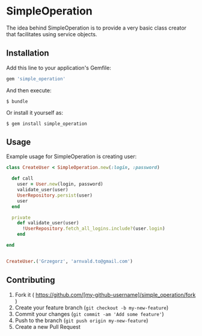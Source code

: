 # SimpleOperation

The idea behind SimpleOperation is to provide a very basic class creator that facilitates using service objects.

## Installation

Add this line to your application's Gemfile:

```ruby
gem 'simple_operation'
```

And then execute:

    $ bundle

Or install it yourself as:

    $ gem install simple_operation

## Usage

Example usage for SimpleOperation is creating user:

```ruby
class CreateUser < SimpleOperation.new(:login, :password)

  def call
    user = User.new(login, password)
    validate_user(user)
    UserRepository.persist(user)
    user
  end

  private
    def validate_user(user)
      !UserRepository.fetch_all_logins.include?(user.login)
    end

end


CreateUser.('Grzegorz', 'arnvald.to@gmail.com')
```


## Contributing

1. Fork it ( https://github.com/[my-github-username]/simple_operation/fork )
2. Create your feature branch (`git checkout -b my-new-feature`)
3. Commit your changes (`git commit -am 'Add some feature'`)
4. Push to the branch (`git push origin my-new-feature`)
5. Create a new Pull Request

